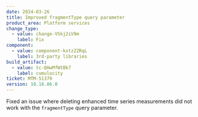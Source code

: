 ```yaml
---
date: 2024-03-26
title: Improved fragmentType query parameter
product_area: Platform services
change_type:
  - value: change-VSkj2iV9m
    label: Fix
component:
  - value: component-kxtzZZRqL
    label: 3rd-party libraries
build_artifact:
  - value: tc-QHwMfWtBk7
    label: cumulocity
ticket: MTM-51379
version: 10.18.86.0
---
```

Fixed an issue where deleting enhanced time series measurements did not work with the <code>fragmentType</code> query parameter.
